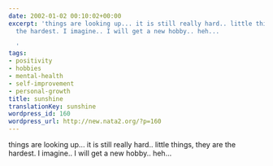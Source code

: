 ```yaml
---
date: 2002-01-02 00:10:02+00:00
excerpt: 'things are looking up... it is still really hard.. little things, they are
  the hardest. I imagine.. I will get a new hobby.. heh...

  '
tags:
- positivity
- hobbies
- mental-health
- self-improvement
- personal-growth
title: sunshine
translationKey: sunshine
wordpress_id: 160
wordpress_url: http://new.nata2.org/?p=160
---
```


things are looking up... it is still really hard.. little things, they are the hardest. I imagine.. I will get a new hobby.. heh...